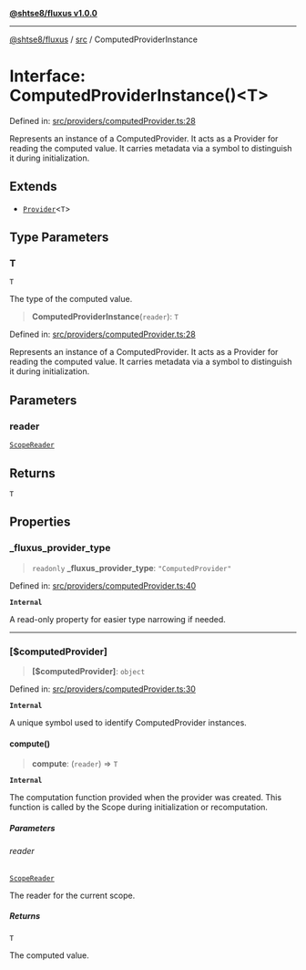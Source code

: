 [**@shtse8/fluxus v1.0.0**](../../README.md)

***

[@shtse8/fluxus](../../README.md) / [src](../README.md) / ComputedProviderInstance

# Interface: ComputedProviderInstance()\<T\>

Defined in: [src/providers/computedProvider.ts:28](https://github.com/shtse8/fluxus/blob/4924e60e87ca8856c0bf61d7c46469f55d63d7b6/src/providers/computedProvider.ts#L28)

Represents an instance of a ComputedProvider.
It acts as a Provider<T> for reading the computed value. It carries metadata
via a symbol to distinguish it during initialization.

## Extends

- [`Provider`](../type-aliases/Provider.md)\<`T`\>

## Type Parameters

### T

`T`

The type of the computed value.

> **ComputedProviderInstance**(`reader`): `T`

Defined in: [src/providers/computedProvider.ts:28](https://github.com/shtse8/fluxus/blob/4924e60e87ca8856c0bf61d7c46469f55d63d7b6/src/providers/computedProvider.ts#L28)

Represents an instance of a ComputedProvider.
It acts as a Provider<T> for reading the computed value. It carries metadata
via a symbol to distinguish it during initialization.

## Parameters

### reader

[`ScopeReader`](ScopeReader.md)

## Returns

`T`

## Properties

### \_fluxus\_provider\_type

> `readonly` **\_fluxus\_provider\_type**: `"ComputedProvider"`

Defined in: [src/providers/computedProvider.ts:40](https://github.com/shtse8/fluxus/blob/4924e60e87ca8856c0bf61d7c46469f55d63d7b6/src/providers/computedProvider.ts#L40)

**`Internal`**

A read-only property for easier type narrowing if needed.

***

### \[$computedProvider\]

> **\[$computedProvider\]**: `object`

Defined in: [src/providers/computedProvider.ts:30](https://github.com/shtse8/fluxus/blob/4924e60e87ca8856c0bf61d7c46469f55d63d7b6/src/providers/computedProvider.ts#L30)

**`Internal`**

A unique symbol used to identify ComputedProvider instances.

#### compute()

> **compute**: (`reader`) => `T`

**`Internal`**

The computation function provided when the provider was created.
This function is called by the Scope during initialization or recomputation.

##### Parameters

###### reader

[`ScopeReader`](ScopeReader.md)

The reader for the current scope.

##### Returns

`T`

The computed value.
